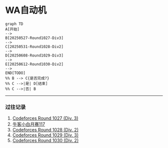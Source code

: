 # WA自动机





```mermaid
graph TD
A[开始] 
-->
B[20250527-Round1027-Div3]
-->
C[20250531-Round1028-Div2]
-->
D[20250608-Round1029-Div3]
-->
E[20250612-Round1030-Div2]
-->
END[TODO]
%% B --> C{是否完成?}
%% C -->|是| D[结束]
%% C -->|否| B
```



---

### 过往记录
1. [Codeforces Round 1027 (Div. 3)](https://codeforces.com/contest/2114)
2. [牛客小白月赛117](https://ac.nowcoder.com/acm/contest/111309#question)
3. [Codeforces Round 1028 (Div. 2)](https://codeforces.com/contest/2116)
4. [Codeforces Round 1029 (Div. 3)](https://codeforces.com/contest/2117)
5. [Codeforces Round 1030 (Div. 2)](https://codeforces.com/contest/2118)
